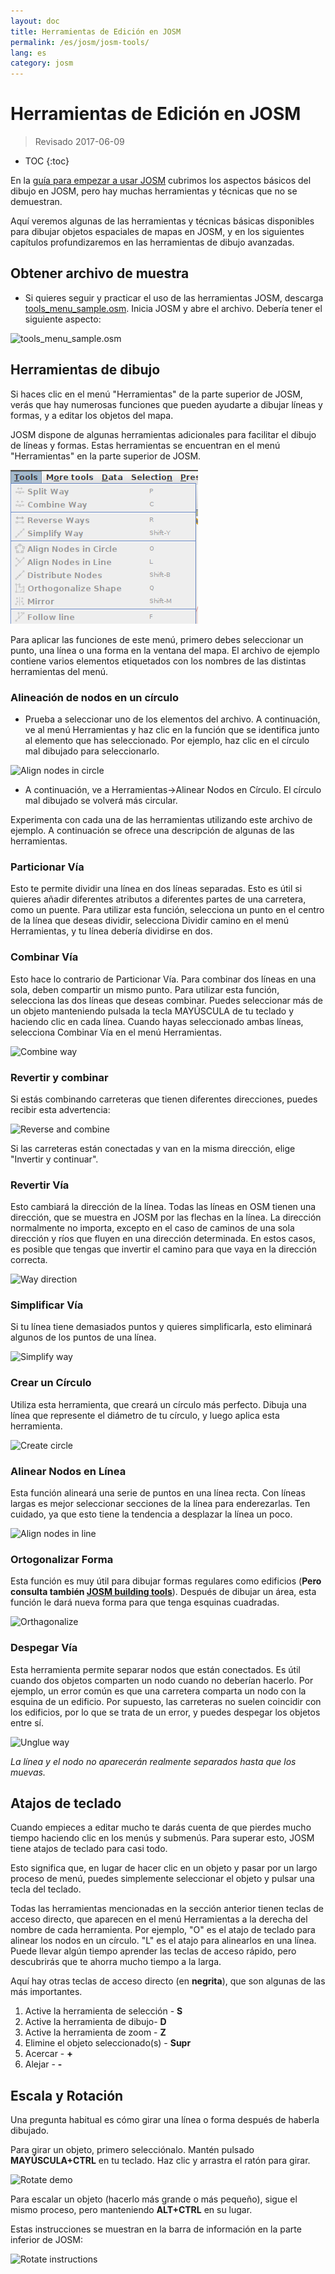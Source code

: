 ```yaml
---
layout: doc
title: Herramientas de Edición en JOSM
permalink: /es/josm/josm-tools/
lang: es
category: josm
---
```


Herramientas de Edición en JOSM
==================

> Revisado 2017-06-09  

- TOC
{:toc}

En la [guía para empezar a usar JOSM](/es/josm/start-josm/) cubrimos los aspectos básicos del dibujo en JOSM, pero hay muchas herramientas y técnicas que no se demuestran.

Aquí veremos algunas de las herramientas y técnicas básicas disponibles para dibujar objetos espaciales de mapas en JOSM, y en los siguientes capítulos profundizaremos en las herramientas de dibujo avanzadas.

Obtener archivo de muestra
-------------------

- Si quieres seguir y practicar el uso de las herramientas JOSM, descarga [tools_menu_sample.osm](/files/tools_menu_sample.osm). Inicia JOSM y abre el archivo. Debería tener el siguiente aspecto:

![tools_menu_sample.osm][]

Herramientas de dibujo
-------------

Si haces clic en el menú "Herramientas" de la parte superior de JOSM, verás que hay numerosas funciones que pueden ayudarte a dibujar líneas y formas, y a editar los objetos del mapa.

JOSM dispone de algunas herramientas adicionales para facilitar el dibujo de líneas y formas. Estas herramientas se encuentran en el menú "Herramientas" en la parte superior de JOSM.

![Tools menu][]

Para aplicar las funciones de este menú, primero debes seleccionar un punto, una línea o una forma en la ventana del mapa. El archivo de ejemplo contiene varios elementos etiquetados con los nombres de las distintas herramientas del menú.

### Alineación de nodos en un círculo  

- Prueba a seleccionar uno de los elementos del archivo. A continuación, ve al menú Herramientas y haz clic en la función que se identifica junto al elemento que has seleccionado. Por ejemplo, haz clic en el círculo mal dibujado para seleccionarlo.

![Align nodes in circle][]

- A continuación, ve a Herramientas->Alinear Nodos en Círculo. El círculo mal dibujado se volverá más circular.

Experimenta con cada una de las herramientas utilizando este archivo de ejemplo. A continuación se ofrece una descripción de algunas de las herramientas.

### Particionar Vía  

Esto te permite dividir una línea en dos líneas separadas. Esto es útil si quieres añadir diferentes atributos a diferentes partes de una carretera, como un puente. Para utilizar esta función, selecciona un punto en el centro de la línea que deseas dividir, selecciona Dividir camino en el menú Herramientas, y tu línea debería dividirse en dos.


### Combinar Vía

Esto hace lo contrario de Particionar Vía. Para combinar dos líneas en una sola, deben compartir un mismo punto. Para utilizar esta función, selecciona las dos líneas que deseas combinar. Puedes seleccionar más de un objeto manteniendo pulsada la tecla MAYÚSCULA de tu teclado y haciendo clic en cada línea. Cuando hayas seleccionado ambas líneas, selecciona Combinar Vía en el menú Herramientas.

![Combine way][]


### Revertir y combinar  

Si estás combinando carreteras que tienen diferentes direcciones, puedes recibir esta advertencia:

![Reverse and combine][]

Si las carreteras están conectadas y van en la misma dirección, elige "Invertir y continuar".


### Revertir Vía

Esto cambiará la dirección de la línea. Todas las líneas en OSM tienen una dirección, que se muestra en JOSM por las flechas en la línea. La dirección normalmente no importa, excepto en el caso de caminos de una sola dirección y ríos que fluyen en una dirección determinada. En estos casos, es posible que tengas que invertir el camino para que vaya en la dirección correcta.

![Way direction][]

### Simplificar Vía

Si tu línea tiene demasiados puntos y quieres simplificarla, esto eliminará algunos de los puntos de una línea.

![Simplify way][]


### Crear un Círculo

Utiliza esta herramienta, que creará un círculo más perfecto. Dibuja una línea que represente el diámetro de tu círculo, y luego aplica esta herramienta.

![Create circle][]


### Alinear Nodos en Línea

Esta función alineará una serie de puntos en una línea recta. Con líneas largas es mejor seleccionar secciones de la línea para enderezarlas. Ten cuidado, ya que esto tiene la tendencia a desplazar la línea un poco.

![Align nodes in line][]

### Ortogonalizar Forma

Esta función es muy útil para dibujar formas regulares como edificios (**Pero consulta también [JOSM building tools](/es/josm/josm-more-plugins/)**). Después de dibujar un área, esta función le dará nueva forma para que tenga esquinas cuadradas.

![Orthagonalize][]


### Despegar Vía

Esta herramienta permite separar nodos que están conectados. Es útil cuando dos objetos comparten un nodo cuando no deberían hacerlo. Por ejemplo, un error común es que una carretera comparta un nodo con la esquina de un edificio. Por supuesto, las carreteras no suelen coincidir con los edificios, por lo que se trata de un error, y puedes despegar los objetos entre sí.

![Unglue way][]

*La línea y el nodo no aparecerán realmente separados hasta que los muevas.*

Atajos de teclado
------------------

Cuando empieces a editar mucho te darás cuenta de que pierdes mucho tiempo haciendo clic en los menús y submenús. Para superar esto, JOSM tiene atajos de teclado para casi todo.

Esto significa que, en lugar de hacer clic en un objeto y pasar por un largo proceso de menú, puedes simplemente seleccionar el objeto y pulsar una tecla del teclado.

Todas las herramientas mencionadas en la sección anterior tienen teclas de acceso directo, que aparecen en el menú Herramientas a la derecha del nombre de cada herramienta. Por ejemplo, "O" es el
atajo de teclado para alinear los nodos en un círculo. "L" es el atajo para alinearlos en una línea. Puede llevar algún tiempo aprender las teclas de acceso rápido, pero descubrirás que te ahorra
mucho tiempo a la larga.

Aquí hay otras teclas de acceso directo (en **negrita**), que son algunas de las más importantes.

1. Active la herramienta de selección - **S**
2. Active la herramienta de dibujo- **D**
3. Active la herramienta de zoom - **Z**
4. Elimine el objeto seleccionado(s) - **Supr**
5. Acercar - **+**
6. Alejar - **-**


Escala y Rotación
----------------

Una pregunta habitual es cómo girar una línea o forma después de haberla dibujado.

Para girar un objeto, primero selecciónalo. Mantén pulsado **MAYÚSCULA+CTRL** en tu teclado. Haz clic y arrastra el ratón para girar.

![Rotate demo][]

Para escalar un objeto (hacerlo más grande o más pequeño), sigue el mismo proceso, pero manteniendo **ALT+CTRL** en su lugar.

Estas instrucciones se muestran en la barra de información en la parte inferior de JOSM:

![Rotate instructions][]




[tools_menu_sample.osm]: /images/josm/tools-menu-sample-file.png
[Tools menu]: /images/josm/tools-menu.png
[Align nodes in circle]: /images/josm/align-nodes-in-circle.png
[Combine way]: /images/josm/combine-way.png
[Reverse and combine]: /images/josm/reverse-and-combine.png
[Way direction]: /images/josm/way-direction.png
[Simplify way]: /images/josm/simplify-way.png
[Create circle]: /images/josm/create-circle.png
[Align nodes in line]: /images/josm/align-nodes-in-line.png
[Orthagonalize]: /images/josm/orthagonalize.png
[Unglue way]: /images/josm/unglue-way.png
[Keyboard S]: /images/josm/keyboard-s.png
[Keyboard A]: /images/josm/keyboard-a.png
[Keyboard Z]: /images/josm/keyboard-z.png
[Keyboard Del]: /images/josm/keyboard-del.png
[Keyboard plus]: /images/josm/keyboard-plus.png
[Keyboard minus]: /images/josm/keyboard-minus.png
[Rotate demo]: /images/josm/rotate-demo.png
[Rotate instructions]: /images/josm/rotate-instructions.png